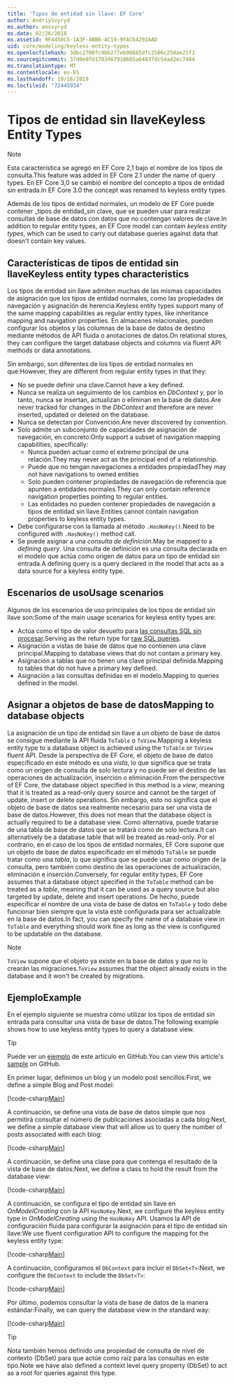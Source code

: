 ```yaml
---
title: 'Tipos de entidad sin llave: EF Core'
author: AndriySvyryd
ms.author: ansvyryd
ms.date: 02/26/2018
ms.assetid: 9F4450C5-1A3F-4BB6-AC19-9FAC64292AAD
uid: core/modeling/keyless-entity-types
ms.openlocfilehash: 3dbc2700fc9bb277eb90885dfc2506c250ae21f1
ms.sourcegitcommit: 37d0e0fd1703467918665a64837dc54ad2ec7484
ms.translationtype: MT
ms.contentlocale: es-ES
ms.lasthandoff: 10/16/2019
ms.locfileid: "72445934"
---
```

# <a name="keyless-entity-types"></a><span data-ttu-id="54798-102">Tipos de entidad sin llave</span><span class="sxs-lookup"><span data-stu-id="54798-102">Keyless Entity Types</span></span>

> [!NOTE]
> <span data-ttu-id="54798-103">Esta característica se agregó en EF Core 2,1 bajo el nombre de los tipos de consulta.</span><span class="sxs-lookup"><span data-stu-id="54798-103">This feature was added in EF Core 2.1 under the name of query types.</span></span> <span data-ttu-id="54798-104">En EF Core 3,0 se cambió el nombre del concepto a tipos de entidad sin entrada.</span><span class="sxs-lookup"><span data-stu-id="54798-104">In EF Core 3.0 the concept was renamed to keyless entity types.</span></span>

<span data-ttu-id="54798-105">Además de los tipos de entidad normales, un modelo de EF Core puede contener _tipos de entidad_sin clave, que se pueden usar para realizar consultas de base de datos con datos que no contengan valores de clave.</span><span class="sxs-lookup"><span data-stu-id="54798-105">In addition to regular entity types, an EF Core model can contain _keyless entity types_, which can be used to carry out database queries against data that doesn't contain key values.</span></span>

## <a name="keyless-entity-types-characteristics"></a><span data-ttu-id="54798-106">Características de tipos de entidad sin llave</span><span class="sxs-lookup"><span data-stu-id="54798-106">Keyless entity types characteristics</span></span>

<span data-ttu-id="54798-107">Los tipos de entidad sin llave admiten muchas de las mismas capacidades de asignación que los tipos de entidad normales, como las propiedades de navegación y asignación de herencia.</span><span class="sxs-lookup"><span data-stu-id="54798-107">Keyless entity types support many of the same mapping capabilities as regular entity types, like inheritance mapping and navigation properties.</span></span> <span data-ttu-id="54798-108">En almacenes relacionales, pueden configurar los objetos y las columnas de la base de datos de destino mediante métodos de API fluida o anotaciones de datos.</span><span class="sxs-lookup"><span data-stu-id="54798-108">On relational stores, they can configure the target database objects and columns via fluent API methods or data annotations.</span></span>

<span data-ttu-id="54798-109">Sin embargo, son diferentes de los tipos de entidad normales en que:</span><span class="sxs-lookup"><span data-stu-id="54798-109">However, they are different from regular entity types in that they:</span></span>

- <span data-ttu-id="54798-110">No se puede definir una clave.</span><span class="sxs-lookup"><span data-stu-id="54798-110">Cannot have a key defined.</span></span>
- <span data-ttu-id="54798-111">Nunca se realiza un seguimiento de los cambios en _DbContext_ y, por lo tanto, nunca se insertan, actualizan o eliminan en la base de datos.</span><span class="sxs-lookup"><span data-stu-id="54798-111">Are never tracked for changes in the _DbContext_ and therefore are never inserted, updated or deleted on the database.</span></span>
- <span data-ttu-id="54798-112">Nunca se detectan por Convención.</span><span class="sxs-lookup"><span data-stu-id="54798-112">Are never discovered by convention.</span></span>
- <span data-ttu-id="54798-113">Solo admite un subconjunto de capacidades de asignación de navegación, en concreto:</span><span class="sxs-lookup"><span data-stu-id="54798-113">Only support a subset of navigation mapping capabilities, specifically:</span></span>
  - <span data-ttu-id="54798-114">Nunca pueden actuar como el extremo principal de una relación.</span><span class="sxs-lookup"><span data-stu-id="54798-114">They may never act as the principal end of a relationship.</span></span>
  - <span data-ttu-id="54798-115">Puede que no tengan navegaciones a entidades propiedad</span><span class="sxs-lookup"><span data-stu-id="54798-115">They may not have navigations to owned entities</span></span>
  - <span data-ttu-id="54798-116">Solo pueden contener propiedades de navegación de referencia que apunten a entidades normales.</span><span class="sxs-lookup"><span data-stu-id="54798-116">They can only contain reference navigation properties pointing to regular entities.</span></span>
  - <span data-ttu-id="54798-117">Las entidades no pueden contener propiedades de navegación a tipos de entidad sin llave.</span><span class="sxs-lookup"><span data-stu-id="54798-117">Entities cannot contain navigation properties to keyless entity types.</span></span>
- <span data-ttu-id="54798-118">Debe configurarse con la llamada al método `.HasNoKey()`.</span><span class="sxs-lookup"><span data-stu-id="54798-118">Need to be configured with `.HasNoKey()` method call.</span></span>
- <span data-ttu-id="54798-119">Se puede asignar a una _consulta de definición_.</span><span class="sxs-lookup"><span data-stu-id="54798-119">May be mapped to a _defining query_.</span></span> <span data-ttu-id="54798-120">Una consulta de definición es una consulta declarada en el modelo que actúa como origen de datos para un tipo de entidad sin entrada.</span><span class="sxs-lookup"><span data-stu-id="54798-120">A defining query is a query declared in the model that acts as a data source for a keyless entity type.</span></span>

## <a name="usage-scenarios"></a><span data-ttu-id="54798-121">Escenarios de uso</span><span class="sxs-lookup"><span data-stu-id="54798-121">Usage scenarios</span></span>

<span data-ttu-id="54798-122">Algunos de los escenarios de uso principales de los tipos de entidad sin llave son:</span><span class="sxs-lookup"><span data-stu-id="54798-122">Some of the main usage scenarios for keyless entity types are:</span></span>

- <span data-ttu-id="54798-123">Actúa como el tipo de valor devuelto para [las consultas SQL sin procesar](xref:core/querying/raw-sql).</span><span class="sxs-lookup"><span data-stu-id="54798-123">Serving as the return type for [raw SQL queries](xref:core/querying/raw-sql).</span></span>
- <span data-ttu-id="54798-124">Asignación a vistas de base de datos que no contienen una clave principal.</span><span class="sxs-lookup"><span data-stu-id="54798-124">Mapping to database views that do not contain a primary key.</span></span>
- <span data-ttu-id="54798-125">Asignación a tablas que no tienen una clave principal definida.</span><span class="sxs-lookup"><span data-stu-id="54798-125">Mapping to tables that do not have a primary key defined.</span></span>
- <span data-ttu-id="54798-126">Asignación a las consultas definidas en el modelo.</span><span class="sxs-lookup"><span data-stu-id="54798-126">Mapping to queries defined in the model.</span></span>

## <a name="mapping-to-database-objects"></a><span data-ttu-id="54798-127">Asignar a objetos de base de datos</span><span class="sxs-lookup"><span data-stu-id="54798-127">Mapping to database objects</span></span>

<span data-ttu-id="54798-128">La asignación de un tipo de entidad sin llave a un objeto de base de datos se consigue mediante la API fluida `ToTable` o `ToView`.</span><span class="sxs-lookup"><span data-stu-id="54798-128">Mapping a keyless entity type to a database object is achieved using the `ToTable` or `ToView` fluent API.</span></span> <span data-ttu-id="54798-129">Desde la perspectiva de EF Core, el objeto de base de datos especificado en este método es una _vista_, lo que significa que se trata como un origen de consulta de solo lectura y no puede ser el destino de las operaciones de actualización, inserción o eliminación.</span><span class="sxs-lookup"><span data-stu-id="54798-129">From the perspective of EF Core, the database object specified in this method is a _view_, meaning that it is treated as a read-only query source and cannot be the target of update, insert or delete operations.</span></span> <span data-ttu-id="54798-130">Sin embargo, esto no significa que el objeto de base de datos sea realmente necesario para ser una vista de base de datos.</span><span class="sxs-lookup"><span data-stu-id="54798-130">However, this does not mean that the database object is actually required to be a database view.</span></span> <span data-ttu-id="54798-131">Como alternativa, puede tratarse de una tabla de base de datos que se tratará como de solo lectura.</span><span class="sxs-lookup"><span data-stu-id="54798-131">It can alternatively be a database table that will be treated as read-only.</span></span> <span data-ttu-id="54798-132">Por el contrario, en el caso de los tipos de entidad normales, EF Core supone que un objeto de base de datos especificado en el método `ToTable` se puede tratar como una _tabla_, lo que significa que se puede usar como origen de la consulta, pero también como destino de las operaciones de actualización, eliminación e inserción.</span><span class="sxs-lookup"><span data-stu-id="54798-132">Conversely, for regular entity types, EF Core assumes that a database object specified in the `ToTable` method can be treated as a _table_, meaning that it can be used as a query source but also targeted by update, delete and insert operations.</span></span> <span data-ttu-id="54798-133">De hecho, puede especificar el nombre de una vista de base de datos en `ToTable` y todo debe funcionar bien siempre que la vista esté configurada para ser actualizable en la base de datos.</span><span class="sxs-lookup"><span data-stu-id="54798-133">In fact, you can specify the name of a database view in `ToTable` and everything should work fine as long as the view is configured to be updatable on the database.</span></span>

> [!NOTE]
> <span data-ttu-id="54798-134">`ToView` supone que el objeto ya existe en la base de datos y que no lo crearán las migraciones.</span><span class="sxs-lookup"><span data-stu-id="54798-134">`ToView` assumes that the object already exists in the database and it won't be created by migrations.</span></span>

## <a name="example"></a><span data-ttu-id="54798-135">Ejemplo</span><span class="sxs-lookup"><span data-stu-id="54798-135">Example</span></span>

<span data-ttu-id="54798-136">En el ejemplo siguiente se muestra cómo utilizar los tipos de entidad sin entrada para consultar una vista de base de datos.</span><span class="sxs-lookup"><span data-stu-id="54798-136">The following example shows how to use keyless entity types to query a database view.</span></span>

> [!TIP]
> <span data-ttu-id="54798-137">Puede ver un [ejemplo](https://github.com/aspnet/EntityFramework.Docs/tree/master/samples/core/KeylessEntityTypes) de este artículo en GitHub.</span><span class="sxs-lookup"><span data-stu-id="54798-137">You can view this article's [sample](https://github.com/aspnet/EntityFramework.Docs/tree/master/samples/core/KeylessEntityTypes) on GitHub.</span></span>

<span data-ttu-id="54798-138">En primer lugar, definimos un blog y un modelo post sencillos:</span><span class="sxs-lookup"><span data-stu-id="54798-138">First, we define a simple Blog and Post model:</span></span>

[!code-csharp[Main](../../../samples/core/KeylessEntityTypes/Program.cs#Entities)]

<span data-ttu-id="54798-139">A continuación, se define una vista de base de datos simple que nos permitirá consultar el número de publicaciones asociadas a cada blog:</span><span class="sxs-lookup"><span data-stu-id="54798-139">Next, we define a simple database view that will allow us to query the number of posts associated with each blog:</span></span>

[!code-csharp[Main](../../../samples/core/KeylessEntityTypes/Program.cs#View)]

<span data-ttu-id="54798-140">A continuación, se define una clase para que contenga el resultado de la vista de base de datos:</span><span class="sxs-lookup"><span data-stu-id="54798-140">Next, we define a class to hold the result from the database view:</span></span>

[!code-csharp[Main](../../../samples/core/KeylessEntityTypes/Program.cs#KeylessEntityType)]

<span data-ttu-id="54798-141">A continuación, se configura el tipo de entidad sin llave en _OnModelCreating_ con la API `HasNoKey`.</span><span class="sxs-lookup"><span data-stu-id="54798-141">Next, we configure the keyless entity type in _OnModelCreating_ using the `HasNoKey` API.</span></span>
<span data-ttu-id="54798-142">Usamos la API de configuración fluida para configurar la asignación para el tipo de entidad sin llave:</span><span class="sxs-lookup"><span data-stu-id="54798-142">We use fluent configuration API to configure the mapping for the keyless entity type:</span></span>

[!code-csharp[Main](../../../samples/core/KeylessEntityTypes/Program.cs#Configuration)]

<span data-ttu-id="54798-143">A continuación, configuramos el `DbContext` para incluir el `DbSet<T>`:</span><span class="sxs-lookup"><span data-stu-id="54798-143">Next, we configure the `DbContext` to include the `DbSet<T>`:</span></span>

[!code-csharp[Main](../../../samples/core/KeylessEntityTypes/Program.cs#DbSet)]

<span data-ttu-id="54798-144">Por último, podemos consultar la vista de base de datos de la manera estándar:</span><span class="sxs-lookup"><span data-stu-id="54798-144">Finally, we can query the database view in the standard way:</span></span>

[!code-csharp[Main](../../../samples/core/KeylessEntityTypes/Program.cs#Query)]

> [!TIP]
> <span data-ttu-id="54798-145">Nota también hemos definido una propiedad de consulta de nivel de contexto (DbSet) para que actúe como raíz para las consultas en este tipo.</span><span class="sxs-lookup"><span data-stu-id="54798-145">Note we have also defined a context level query property (DbSet) to act as a root for queries against this type.</span></span>
